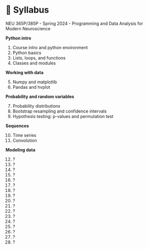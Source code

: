 # 🚧 Syllabus
NEU 365P/385P - Spring 2024 - Programming and Data Analysis for Modern Neuroscience

**Python intro**

1. Course intro and python environment
2. Python basics
3. Lists, loops, and functions
4. Classes and modules

**Working with data**

5. Numpy and matplotlib
6. Pandas and hvplot

**Probability and random variables**

7. Probability distributions
8. Bootstrap resampling and confidence intervals
9. Hypothesis testing: p-values and permutation test

**Sequences**

10. Time series
11. Convolution

**Modeling data**

12. ?
13. ?
14. ?
15. ?
16. ?
17. ?
18. ?
19. ?
20. ?
21. ?
22. ?
23. ?
24. ?
25. ?
26. ?
27. ?
28. ?
